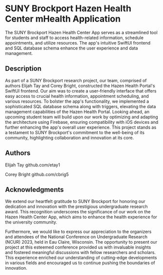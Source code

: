 # SUNY Brockport Hazen Health Center mHealth Application

The SUNY Brockport Hazen Health Center App serves as a streamlined tool for students and staff to access health-related information, schedule appointments, and utilize resources. The app's intuitive SwiftUI frontend and SQL database schema enhance the user experience and data management.
## Description

As part of a SUNY Brockport research project, our team, comprised of authors Elijah Tay and Corey Bright, constructed the Hazen Health Portal's SwiftUI frontend. Our aim was to create a user-friendly interface that offers easy access to crucial health information, appointment scheduling, and various resources. To bolster the app's functionality, we implemented a sophisticated SQL database schema along with triggers, elevating the data management capabilities of the Hazen Health Portal. Looking ahead, an upcoming student team will build upon our work by optimizing and adapting the architecture using Firebase, ensuring compatibility with iOS devices and further enhancing the app's overall user experience. This project stands as a testament to SUNY Brockport's commitment to the well-being of its community, highlighting collaboration and innovation at its core.
## Authors

Elijah Tay github.com/etay1

Corey Bright github.com/cbrig5

## Acknowledgments
We extend our heartfelt gratitude to SUNY Brockport for honoring our dedication and innovation with the prestigious undergraduate research award. This recognition underscores the significance of our work on the Hazen Health Center App, which aims to enhance the health experience for the university community.

Furthermore, we would like to express our appreciation to the organizers and attendees of the National Conference on Undergraduate Research (NCUR) 2023, held in Eau Claire, Wisconsin. The opportunity to present our project at this esteemed conference provided us with invaluable insights and fostered meaningful discussions with fellow researchers and scholars. This experience enriched our understanding of cutting-edge developments in various fields and encouraged us to continue pushing the boundaries of innovation.

